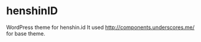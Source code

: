 # henshinID
WordPress theme for henshin.id
It used http://components.underscores.me/ for base theme.
